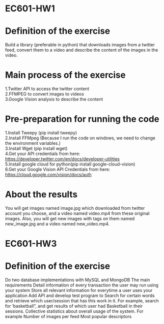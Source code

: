 # EC601-HW1
# Definition of the exercise
Build a library (preferable in python) that downloads images from a twitter feed, convert them to a video and describe the content of the images in the video.
# Main process of the exercise
1.Twitter API to access the twitter content  
2.FFMPEG to convert images to videos  
3.Google Vision analysis to describe the content
# Pre-preparation for running the code
1.Install Tweepy (pip install tweepy)  
2.Install FFMpeg (Because I run the code on windows, we need to change the environment variables.)  
3.Install Wget (pip install wget)  
4.Get your API credentials from here: https://developer.twitter.com/en/docs/developer-utilities  
5.Install google cloud for python(pip install google-cloud-vision)  
6.Get your Google Vision API Credentials from here: https://cloud.google.com/vision/docs/auth
# About the results
You will get images named image.jpg which downloaded from twitter account you choose, and a video named video.mp4 from these original images. Also, you will get new images with tags on them named new_image.jpg and a video named new_video.mp4.

# EC601-HW3
# Definition of the exercise
Do two database implementations with MySQL and MongoDB
The main requirements
Detail information of every transaction the user may run using your system
Store all relevant information for everytime a user uses your application
Add API and develop test program to
Search for certain words and retrieve which user/session that has this work in it.  For example, search for ‘basketball”, and get results of which user had Basketball in their sessions.
Collective statistics about overall usage of the system.  For example
Number of images per feed
Most popular descriptors
